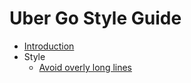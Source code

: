 # Uber Go Style Guide

- [Introduction](intro.md)
- Style
  - [Avoid overly long lines](line-length.md)

